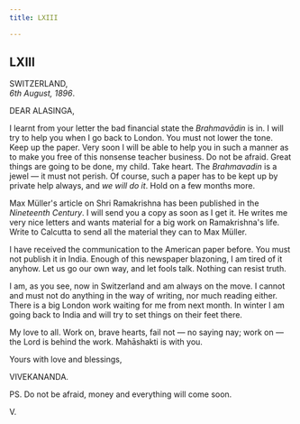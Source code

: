 ```yaml
---
title: LXIII

---
```





  

  


## LXIII

SWITZERLAND,  
*6th August, 1896*.

DEAR ALASINGA,

I learnt from your letter the bad financial state the *Brahmavādin* is
in. I will try to help you when I go back to London. You must not lower
the tone. Keep up the paper. Very soon I will be able to help you in
such a manner as to make you free of this nonsense teacher business. Do
not be afraid. Great things are going to be done, my child. Take heart.
The *Brahmavadin* is a jewel — it must not perish. Of course, such a
paper has to be kept up by private help always, and *we will do it*.
Hold on a few months more.

Max Müller's article on Shri Ramakrishna has been published in the
*Nineteenth Century*. I will send you a copy as soon as I get it. He
writes me very nice letters and wants material for a big work on
Ramakrishna's life. Write to Calcutta to send all the material they can
to Max Müller.

I have received the communication to the American paper before. You must
not publish it in India. Enough of this newspaper blazoning, I am tired
of it anyhow. Let us go our own way, and let fools talk. Nothing can
resist truth.

I am, as you see, now in Switzerland and am always on the move. I cannot
and must not do anything in the way of writing, nor much reading either.
There is a big London work waiting for me from next month. In winter I
am going back to India and will try to set things on their feet there.

My love to all. Work on, brave hearts, fail not — no saying nay; work on
— the Lord is behind the work. Mahāshakti is with you.

Yours with love and blessings,

VIVEKANANDA.

PS. Do not be afraid, money and everything will come soon.

V.


